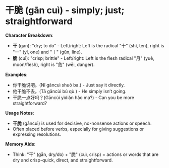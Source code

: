 # **干脆 (gān cuì) - simply; just; straightforward**

**Character Breakdown**:  
- **干** (gān): "dry; to do" - Left/right: Left is the radical "十" (shí, ten), right is "一" (yī, one) and "丨" (gǔn, line).  
- **脆** (cuì): "crisp; brittle" - Left/right: Left is the flesh radical "月" (yuè, moon/flesh), right is "危" (wēi, danger).

**Examples**:  
- 你干脆说吧。(Nǐ gāncuì shuō ba.) - Just say it directly.  
- 他干脆不去。(Tā gāncùi bú qù.) - He simply isn’t going.  
- 干脆一点好吗？(Gāncùi yìdiǎn hǎo ma?) - Can you be more straightforward?

**Usage Notes**:  
- **干脆** (gāncuì) is used for decisive, no-nonsense actions or speech.  
- Often placed before verbs, especially for giving suggestions or expressing resolutions.

**Memory Aids**:  
- Think: "干" (gān, dry/do) + "脆" (cuì, crisp) = actions or words that are dry and crisp-quick, direct, and straightforward.